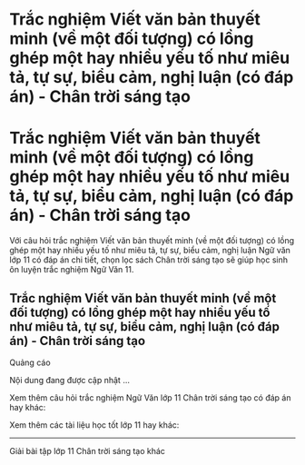# Trắc nghiệm Viết văn bản thuyết minh (về một đối tượng) có lồng ghép một hay nhiều yếu tố như miêu tả, tự sự, biểu cảm, nghị luận (có đáp án) - Chân trời sáng tạo

# Trắc nghiệm Viết văn bản thuyết minh (về một đối tượng) có lồng ghép một hay nhiều yếu tố như miêu tả, tự sự, biểu cảm, nghị luận (có đáp án) - Chân trời sáng tạo

Với câu hỏi trắc nghiệm Viết văn bản thuyết minh (về một đối tượng) có lồng ghép một hay nhiều yếu tố như miêu tả, tự sự, biểu cảm, nghị luận Ngữ văn lớp 11 có đáp án chi tiết, chọn lọc sách Chân trời sáng tạo sẽ giúp học sinh ôn luyện trắc nghiệm Ngữ Văn 11.

## Trắc nghiệm Viết văn bản thuyết minh (về một đối tượng) có lồng ghép một hay nhiều yếu tố như miêu tả, tự sự, biểu cảm, nghị luận (có đáp án) - Chân trời sáng tạo

Quảng cáo

Nội dung đang được cập nhật ...

Xem thêm câu hỏi trắc nghiệm Ngữ Văn lớp 11 Chân trời sáng tạo có đáp án hay khác:

Xem thêm các tài liệu học tốt lớp 11 hay khác:

* * *

Giải bài tập lớp 11 Chân trời sáng tạo khác
